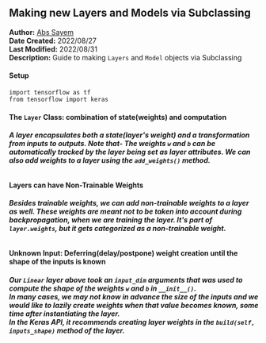 ## **Making new Layers and Models via Subclassing**
**Author:** [Abs Sayem](https://github.com/abs-sayem)<br>
**Date Created:** 2022/08/27<br>
**Last Modified:** 2022/08/31<br>
**Description:** Guide to making `Layers` and `Model` objects via Subclassing

#### **Setup**
```
import tensorflow as tf
from tensorflow import keras
```

#### **The `Layer` Class: combination of state(weights) and computation**
###### **A layer encapsulates both a state(layer's weight) and a transformation from inputs to outputs. Note that- The weights `w` and `b` can be automatically tracked by the layer being set as layer attributes. We can also add weights to a layer using the `add_weights()` method.**
#### **Layers can have Non-Trainable Weights**
###### **Besides trainable weights, we can add non-trainable weights to a layer as well. These weights are meant not to be taken into account during backpropagation, when we are training the layer. It's part of `layer.weights`, but it gets categorized as a non-trainable weight.**
#### **Unknown Input: Deferring(delay/postpone) weight creation until the shape of the inputs is known**
###### **Our `Linear` layer above took an `input_dim` arguments that was used to compute the shape of the weights `w` and `b` in `__init__()`.<br>In many cases, we may not know in advance the size of the inputs and we would like to lazily create weights when that value becomes known, some time after instantiating the layer.<br>In the Keras API, it recommends creating layer weights in the `build(self, inputs_shape)` method of the layer.**